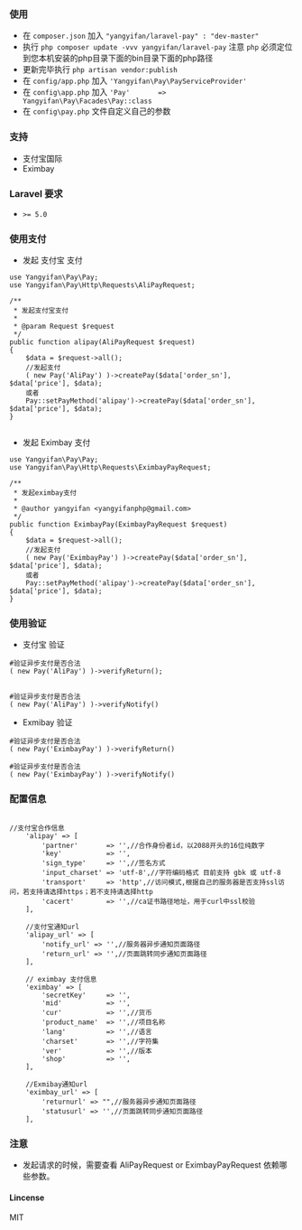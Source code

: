 ### 使用

* 在 ``` composer.json ``` 加入 ``` "yangyifan/laravel-pay" : "dev-master" ```
* 执行 ``` php composer update -vvv yangyifan/laravel-pay ``` 注意 ```php``` 必须定位到您本机安装的php目录下面的bin目录下面的php路径
* 更新完毕执行 ``` php artisan vendor:publish ``` 
* 在 ``` config/app.php ``` 加入 ``` 'Yangyifan\Pay\PayServiceProvider' ```
* 在 ``` config\app.php ``` 加入 ``` 'Pay'       => Yangyifan\Pay\Facades\Pay::class ```
* 在 ``` config\pay.php ``` 文件自定义自己的参数


### 支持

* 支付宝国际
* Eximbay

### Laravel 要求
* ``` >= 5.0 ``` 

### 使用支付

* 发起 支付宝 支付

```
use Yangyifan\Pay\Pay;
use Yangyifan\Pay\Http\Requests\AliPayRequest;

/**
 * 发起支付宝支付
 *
 * @param Request $request
 */
public function alipay(AliPayRequest $request)
{
    $data = $request->all();
    //发起支付
    ( new Pay('AliPay') )->createPay($data['order_sn'], $data['price'], $data);
    或者
    Pay::setPayMethod('alipay')->createPay($data['order_sn'], $data['price'], $data);
}
    
```

* 发起 Eximbay 支付

```
use Yangyifan\Pay\Pay;
use Yangyifan\Pay\Http\Requests\EximbayPayRequest;

/**
 * 发起eximbay支付
 *
 * @author yangyifan <yangyifanphp@gmail.com>
 */
public function EximbayPay(EximbayPayRequest $request)
{
    $data = $request->all();
    //发起支付
    ( new Pay('EximbayPay') )->createPay($data['order_sn'], $data['price'], $data);
    或者
    Pay::setPayMethod('alipay')->createPay($data['order_sn'], $data['price'], $data);
}

```

### 使用验证

* 支付宝 验证

```
#验证异步支付是否合法
( new Pay('AliPay') )->verifyReturn();


#验证异步支付是否合法
( new Pay('AliPay') )->verifyNotify()

```

* Exmibay 验证

```
#验证异步支付是否合法
( new Pay('EximbayPay') )->verifyReturn()

#验证异步支付是否合法
( new Pay('EximbayPay') )->verifyNotify()

```

### 配置信息

```

//支付宝合作信息
    'alipay' => [
        'partner'       => '',//合作身份者id，以2088开头的16位纯数字
        'key'           => '',
        'sign_type'     => '',//签名方式
        'input_charset' => 'utf-8',//字符编码格式 目前支持 gbk 或 utf-8
        'transport'     => 'http',//访问模式,根据自己的服务器是否支持ssl访问，若支持请选择https；若不支持请选择http
        'cacert'        => '',//ca证书路径地址，用于curl中ssl校验
    ],

    //支付宝通知url
    'alipay_url' => [
        'notify_url' => '',//服务器异步通知页面路径
        'return_url' => '',//页面跳转同步通知页面路径
    ],

    // eximbay 支付信息
    'eximbay' => [
        'secretKey'     => '',
        'mid'           => '',
        'cur'           => '',//货币
        'product_name'  => '',//项目名称
        'lang'          => '',//语言
        'charset'       => '',//字符集
        'ver'           => '',//版本
        'shop'          => '',
    ],

    //Exmibay通知url
    'eximbay_url' => [
        'returnurl' => "",//服务器异步通知页面路径
        'statusurl' => '',//页面跳转同步通知页面路径
    ],

```


### 注意

* 发起请求的时候，需要查看 AliPayRequest or EximbayPayRequest 依赖哪些参数。


#### Lincense 

MIT
